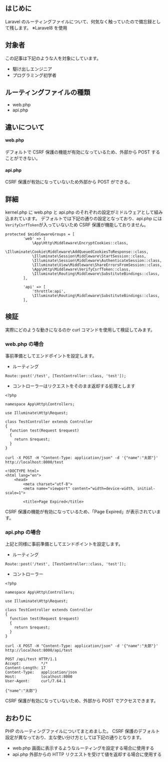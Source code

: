 ## はじめに

Laravel のルーティングファイルについて、何気なく触っていたので備忘録として残します。
※Laravel8 を使用

## 対象者

この記事は下記のような人を対象にしています。

- 駆け出しエンジニア
- プログラミング初学者

## ルーティングファイルの種類

- web.php
- api.php

## 違いについて

#### web.php

デフォルトで CSRF 保護の機能が有効になっているため、外部から POST することができない。

#### api.php

CSRF 保護が有効になっていないため外部から POST ができる。

## 詳細

kernel.php に web.php と api.php のそれぞれの設定がミドルウェアとして組み込まれています。
デフォルトでは下記の通りの設定となっており、api.php には`VerifyCsrfToken`が入っていないため CSRF 保護が機能しておりません。

```php:kernel.php
protected $middlewareGroups = [
        'web' => [
            \App\Http\Middleware\EncryptCookies::class,
            \Illuminate\Cookie\Middleware\AddQueuedCookiesToResponse::class,
            \Illuminate\Session\Middleware\StartSession::class,
            \Illuminate\Session\Middleware\AuthenticateSession::class,
            \Illuminate\View\Middleware\ShareErrorsFromSession::class,
            \App\Http\Middleware\VerifyCsrfToken::class,
            \Illuminate\Routing\Middleware\SubstituteBindings::class,
        ],

        'api' => [
            'throttle:api',
            \Illuminate\Routing\Middleware\SubstituteBindings::class,
        ],
```

## 検証

実際にどのような動きになるのか curl コマンドを使用して検証してみます。

### web.php の場合

事前準備としてエンドポイントを設定します。

- ルーティング

```php:web.php
Route::post('/test', [TestController::class, 'test']);
```

- コントローラーはリクエストをそのまま返却する処理とします

```php:TestController.php
<?php

namespace App\Http\Controllers;

use Illuminate\Http\Request;

class TestController extends Controller
{
  function test(Request $request)
  {
    return $request;
  }
}
```

```
curl -X POST -H "Content-Type: application/json" -d '{"name":"太郎"}' http://localhost:8000/test
```

```
<!DOCTYPE html>
<html lang="en">
    <head>
        <meta charset="utf-8">
        <meta name="viewport" content="width=device-width, initial-scale=1">

        <title>Page Expired</title>
```

CSRF 保護の機能が有効になっているため、「Page Expired」が表示されています。

### api.php の場合

上記と同様に事前準備としてエンドポイントを設定します。

- ルーティング

```php:web.php
Route::post('/test', [TestController::class, 'test']);
```

- コントローラー

```php:TestController.php
<?php

namespace App\Http\Controllers;

use Illuminate\Http\Request;

class TestController extends Controller
{
  function test(Request $request)
  {
    return $request;
  }
}
```

```
curl -X POST -H "Content-Type: application/json" -d '{"name":"太郎"}' http://localhost:8000/api/test
```

```
POST /api/test HTTP/1.1
Accept:         */*
Content-Length: 17
Content-Type:   application/json
Host:           localhost:8000
User-Agent:     curl/7.64.1

{"name":"太郎"}
```

CSRF 保護が有効になっていないため、外部から POST でアクセスできます。

## おわりに

PHP のルーティングファイルについてまとめました。
CSRF 保護のデフォルト設定が異なっており、主な使い分け方としては下記の通りとなります。

- web.php
  画面に表示するようなルーティングを設定する場合に使用する
- api.php
  外部からの HTTP リクエストを受けて値を返却する場合に使用する
